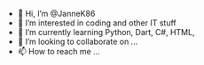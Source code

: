 - 👋 Hi, I’m @JanneK86
- 👀 I’m interested in coding and other IT stuff
- 🌱 I’m currently learning Python, Dart, C#, HTML, 
- 💞️ I’m looking to collaborate on ...
- 📫 How to reach me ...

<!---
JanneK86/JanneK86 is a ✨ special ✨ repository because its `README.md` (this file) appears on your GitHub profile.
You can click the Preview link to take a look at your changes.
--->
